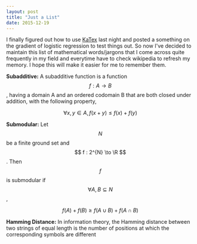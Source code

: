 ```yaml
---
layout: post
title: "Just a List"
date: 2015-12-19
---
```

I finally figured out how to use [KaTex](https://github.com/Khan/KaTeX) last night and posted a something on the gradient of logistic regression to test things out.
So now I've decided to maintain this list of mathematical words/jargons that I come across quite frequently in my field and everytime have to check wikipedia to refresh my memory. I hope this will make it easier for me to remember them. 

**Subadditive:**
A subadditive function is a function $$f:A \rightarrow B$$ , having a domain A and an ordered codomain B that are both closed under addition, with the following property,

$$ \forall x,y \in A, f(x+y) \leq f(x) + f(y) $$

**Submodular:**
Let $$N$$ be a finite ground set and $$ f : 2^{N} \to \R $$. Then $$f$$ is submodular if $$\forall A,B \subseteq N$$,

$$f(A) + f(B) \geq f(A \cup B) + f(A \cap B)$$


**Hamming Distance:**
In information theory, the Hamming distance between two strings of equal length is the number of positions at which the corresponding symbols are different
